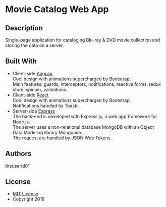 # **Movie Catalog Web App**
## **Description**
Single-page application for cataloging Blu-ray & DVD movie collection and storing the data on a server.
## **Built With**
- Client-side [Angular](https://angular.io/)<br />
    Cool design with animations supercharged by Bootstrap.<br />
    Main features: guards, interceptors, notifications, reactive forms, redux store, spinner, validations.<br />
- Client-side [React](https://reactjs.org/)<br />
    Cool design with animations supercharged by Bootstrap.<br />
    Notifications handled by Toastr.<br />
- Server-side [Express](https://expressjs.com/)<br />
    The back-end is developed with Express.js, a web app framework for Node.js.<br />
    The server uses a non-relational database MongoDB with an Object Data Modeling library Mongoose.<br />
    The request are handled by JSON Web Tokens.<br />
## **Authors**
theuserid01
## **License**
- [MIT License](https://opensource.org/licenses/mit-license.php)
- Copyright 2018
